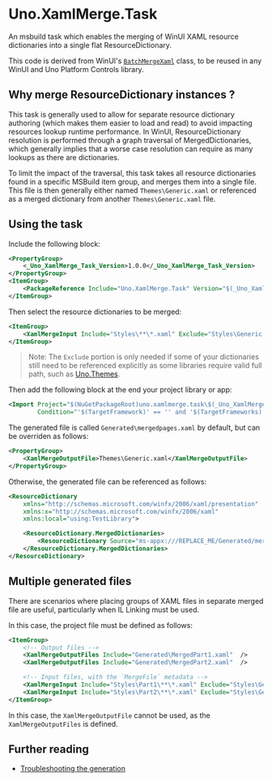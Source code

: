 # Uno.XamlMerge.Task
An msbuild task which enables the merging of WinUI XAML resource dictionaries into a single flat ResourceDictionary.

This code is derived from WinUI's [`BatchMergeXaml`](https://github.com/microsoft/microsoft-ui-xaml/blob/a1ace7957abc19bce86141203560e15a737ccac7/tools/CustomTasks/BatchMergeXaml.cs) class, to be reused in any WinUI and Uno Platform Controls library.

## Why merge ResourceDictionary instances ?
This task is generally used to allow for separate resource dictionary authoring (which makes them easier to load and read) to avoid impacting resources lookup runtime performance. In WinUI, ResourceDictionary resolution is performed through a graph traversal of MergedDictionaries, which generally implies that a worse case resolution can require as many lookups as there are dictionaries.

To limit the impact of the traversal, this task takes all resource dictionaries found in a specific MSBuild item group, and merges them into a single file. This file is then generally either named `Themes\Generic.xaml` or referenced as a merged dictionary from another `Themes\Generic.xaml` file.

## Using the task

Include the following block:

```xml
<PropertyGroup>
    <_Uno_XamlMerge_Task_Version>1.0.0</_Uno_XamlMerge_Task_Version>
</PropertyGroup>
<ItemGroup>
    <PackageReference Include="Uno.XamlMerge.Task" Version="$(_Uno_XamlMerge_Task_Version)" />
</ItemGroup>
```

Then select the resource dictionaries to be merged:
```xml
<ItemGroup>
    <XamlMergeInput Include="Styles\**\*.xaml" Exclude="Styles\Generic.xaml" />
</ItemGroup>
```

> Note: The `Exclude` portion is only needed if some of your dictionaries still need to be referenced explicitly as some libraries require valid full path, such as [Uno.Themes](https://github.com/unoplatform/uno.themes).

Then add the following block at the end your project library or app:

```xml
<Import Project="$(NuGetPackageRoot)uno.xamlmerge.task\$(_Uno_XamlMerge_Task_Version)\build\Uno.XamlMerge.Task.targets"
        Condition="'$(TargetFramework)' == '' and '$(TargetFrameworks)'!='' and exists('$(NuGetPackageRoot)\uno.xamlmerge.task\$(_Uno_XamlMerge_Task_Version)')" />
```

The generated file is called `Generated\mergedpages.xaml` by default, but can be overriden as follows:

```xml
<PropertyGroup>
    <XamlMergeOutputFile>Themes\Generic.xaml</XamlMergeOutputFile>
</PropertyGroup>
```
Otherwise, the generated file can be referenced as follows:
```xml
<ResourceDictionary
    xmlns="http://schemas.microsoft.com/winfx/2006/xaml/presentation"
    xmlns:x="http://schemas.microsoft.com/winfx/2006/xaml"
    xmlns:local="using:TestLibrary">

	<ResourceDictionary.MergedDictionaries>
		<ResourceDictionary Source="ms-appx:///REPLACE_ME/Generated/mergedpages.xaml" />
	</ResourceDictionary.MergedDictionaries>
</ResourceDictionary>
```

## Multiple generated files
There are scenarios where placing groups of XAML files in separate merged file are useful, particularly when IL Linking must be used.

In this case, the project file must be defined as follows:
```xml
<ItemGroup>
    <!-- Output files -->
    <XamlMergeOutputFiles Include="Generated\MergedPart1.xaml"  />
    <XamlMergeOutputFiles Include="Generated\MergedPart2.xaml"  />

    <!-- Input files, with the `MergeFile` metadata -->
    <XamlMergeInput Include="Styles\Part1\**\*.xaml" Exclude="Styles\Generic.xaml" MergeFile="MergedPart1.xaml" />
    <XamlMergeInput Include="Styles\Part2\**\*.xaml" Exclude="Styles\Generic.xaml" MergeFile="MergedPart2.xaml" />
</ItemGroup>
```

In this case, the `XamlMergeOutputFile` cannot be used, as the `XamlMergeOutputFiles` is defined.

## Further reading
- [Troubleshooting the generation](troubleshooting.md)
